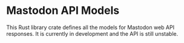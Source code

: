 # Mastodon API Models

This Rust library crate defines all the models for Mastodon web API responses.
It is currently in development and the API is still unstable.
